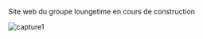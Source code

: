Site web du groupe loungetime en cours de construction

![capture1](https://github.com/dvdmnc/YachtingConseil/assets/130088298/da94d5b0-4b68-42ac-8414-05de0afc808d)
